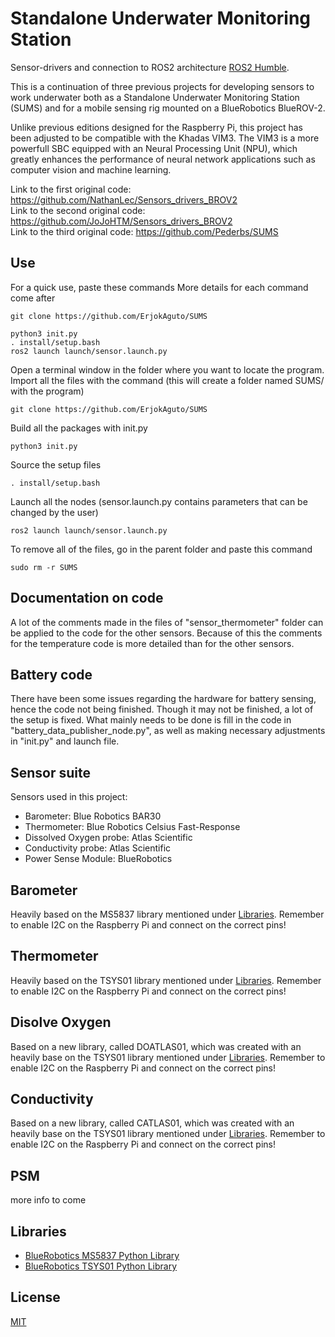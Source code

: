 # Standalone Underwater Monitoring Station

Sensor-drivers and connection to ROS2 architecture [ROS2 Humble](https://docs.ros.org/en/ros2_documentation/humble/index.html).


This is a continuation of three previous projects for developing sensors to work underwater both as a Standalone Underwater Monitoring Station (SUMS) and for a mobile sensing rig mounted on a BlueRobotics BlueROV-2. 

Unlike previous editions designed for the Raspberry Pi, this project has been adjusted to be compatible with the Khadas VIM3. The VIM3 is a more powerfull SBC equipped with an Neural Processing Unit (NPU), which greatly enhances the performance of neural network applications such as computer vision and machine learning.   

Link to the first original code: https://github.com/NathanLec/Sensors_drivers_BROV2 \
Link to the second original code: https://github.com/JoJoHTM/Sensors_drivers_BROV2 \
Link to the third original code: https://github.com/Pederbs/SUMS

## Use

For a quick use, paste these commands
More details for each command come after

	git clone https://github.com/ErjokAguto/SUMS

	python3 init.py
	. install/setup.bash
	ros2 launch launch/sensor.launch.py

Open a terminal window in the folder where you want to locate the program. 
Import all the files with the command (this will create a folder named SUMS/ with the program)

	git clone https://github.com/ErjokAguto/SUMS

Build all the packages with init.py

	python3 init.py
	
Source the setup files

	. install/setup.bash
	
Launch all the nodes (sensor.launch.py contains parameters that can be changed by the user)

	ros2 launch launch/sensor.launch.py



To remove all of the files, go in the parent folder and paste this command

	sudo rm -r SUMS
	
## Documentation on code

A lot of the comments made in the files of "sensor_thermometer" folder can be applied to the 
code for the other sensors. Because of this the comments for the temperature code is more
detailed than for the other sensors.

## Battery code

There have been some issues regarding the hardware for battery sensing, hence the code not 
being finished. Though it may not be finished, a lot of the setup is fixed. 
What mainly needs to be done is fill in the code in "battery_data_publisher_node.py", as
well as making necessary adjustments in "init.py" and launch file. 

## Sensor suite

Sensors used in this project:

* Barometer: Blue Robotics BAR30
* Thermometer: Blue Robotics Celsius Fast-Response
* Dissolved Oxygen probe: Atlas Scientific
* Conductivity probe: Atlas Scientific
* Power Sense Module: BlueRobotics

## Barometer

Heavily based on the MS5837 library mentioned under [Libraries](#libraries).
Remember to enable I2C on the Raspberry Pi and connect on the correct pins!

## Thermometer

Heavily based on the TSYS01 library mentioned under [Libraries](#libraries).
Remember to enable I2C on the Raspberry Pi and connect on the correct pins!

## Disolve Oxygen

Based on a new library, called DOATLAS01, which was created with an heavily base on the TSYS01 library mentioned under [Libraries](#libraries).
Remember to enable I2C on the Raspberry Pi and connect on the correct pins!

## Conductivity

Based on a new library, called CATLAS01, which was created with an heavily base on the TSYS01 library mentioned under [Libraries](#libraries).
Remember to enable I2C on the Raspberry Pi and connect on the correct pins!

## PSM

more info to come

## Libraries

* [BlueRobotics MS5837 Python Library](https://github.com/bluerobotics/ms5837-python)
* [BlueRobotics TSYS01 Python Library](https://github.com/bluerobotics/tsys01-python)

## License
[MIT](https://choosealicense.com/licenses/mit/)
